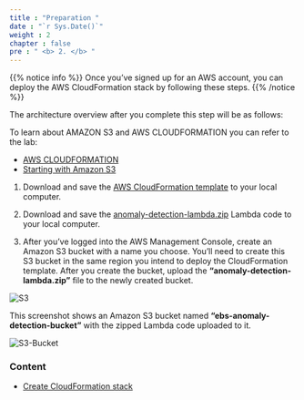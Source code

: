 ```yaml
---
title : "Preparation "
date : "`r Sys.Date()`"
weight : 2
chapter : false
pre : " <b> 2. </b> "
---
```


{{% notice info %}}
Once you’ve signed up for an AWS account, you can deploy the AWS CloudFormation stack by following these steps.
{{% /notice %}}

The architecture overview after you complete this step will be as follows:


To learn about AMAZON S3 and AWS CLOUDFORMATION you can refer to the lab:
  - [AWS CLOUDFORMATION](https://000037.awsstudygroup.com/)
  - [Starting with Amazon S3](https://000057.awsstudygroup.com/)

1. Download and save the [AWS CloudFormation template](https://github.com/RyanNguyen1902/AWS_reStart/blob/d0ad7895601cc588fcf2fafd1cfc3430505e9dae/Workshop/anomaly-detection-cfn.json/) to your local computer.

2. Download and save the [anomaly-detection-lambda.zip](https://github.com/RyanNguyen1902/AWS_reStart/blob/d0ad7895601cc588fcf2fafd1cfc3430505e9dae/Workshop/anomaly-detection-lambda.zip/) Lambda code to your local computer.

3. After you’ve logged into the AWS Management Console, create an Amazon S3 bucket with a name you choose. You’ll need to create this S3 bucket in the same region you intend to deploy the CloudFormation template. After you create the bucket, upload the **“anomaly-detection-lambda.zip”** file to the newly created bucket. 

![S3](/images/2.prerequisite/001-s3.PNG?featherlight=false&width=90pc) 

This screenshot shows an Amazon S3 bucket named **“ebs-anomaly-detection-bucket”** with the zipped Lambda code uploaded to it.

![S3-Bucket](/images/2.prerequisite/002-S3-Bucket.png?featherlight=false&width=90pc) 

### Content
  - [Create CloudFormation stack](2.1-CloudFormationstack/)
